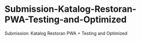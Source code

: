 # Submission-Katalog-Restoran-PWA-Testing-and-Optimized
Submission: Katalog Restoran PWA + Testing and Optimized
